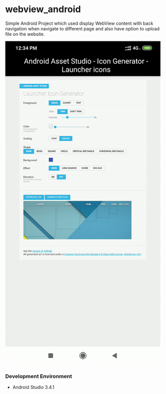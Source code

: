 # webview_android

Simple Android Project which used display WebView content with back navigation when navigate to different page and also have option to upload file on the website. 


![](/gif/webview.gif)

### Development Environment 
- Android Studio 3.4.1
